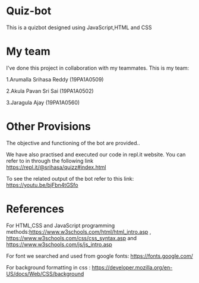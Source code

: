 # Quiz-bot
This is a quizbot designed using JavaScript,HTML and CSS


# My team
I've done this project in collaboration with my teammates. This is my team:

1.Arumalla Srihasa Reddy (19PA1A0509)

2.Akula Pavan Sri Sai (19PA1A0502)

3.Jaragula Ajay (19PA1A0560)

# Other Provisions
The objective and functioning of the bot are provided..

We have also practised and executed our code in repl.it website. You can refer to in through the following link  https://repl.it/@srihasa/quizz#index.html

To see the related output of the bot refer to this link: https://youtu.be/bjFbn4tGSfo

# References
For HTML,CSS and JavaScript programming methods:https://www.w3schools.com/html/html_intro.asp   ,
                                                 https://www.w3schools.com/css/css_syntax.asp  and
                                                 https://www.w3schools.com/js/js_intro.asp
                                                 
For font we searched and used from google fonts: https://fonts.google.com/      

For background formatting in css : https://developer.mozilla.org/en-US/docs/Web/CSS/background
